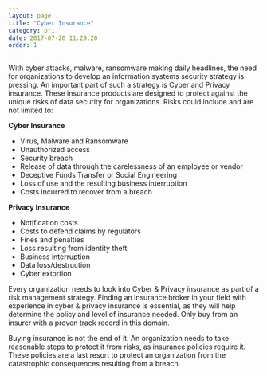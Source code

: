 ```yaml
---
layout: page
title: "Cyber Insurance"
category: pri
date: 2017-07-26 11:29:20
order: 1
---
```


With cyber attacks, malware, ransomware making daily headlines, the need for organizations to develop an information systems security strategy is pressing. An important part of such a strategy is Cyber and Privacy insurance. These insurance products are designed to protect against the unique risks of data security for organizations. Risks could include and are not limited to:

**Cyber Insurance**

* Virus, Malware and Ransomware
* Unauthorized access
* Security breach
* Release of data through the carelessness of an employee or vendor
* Deceptive Funds Transfer or Social Engineering
* Loss of use and the resulting business interruption
* Costs incurred to recover from a breach

**Privacy Insurance**

* Notification costs
* Costs to defend claims by regulators
* Fines and penalties
* Loss resulting from identity theft
* Business interruption
* Data loss/destruction
* Cyber extortion

Every organization needs to look into Cyber & Privacy insurance as part of a risk management strategy. Finding an insurance broker in your field with experience in cyber & privacy insurance is essential, as they will help determine the policy and level of insurance needed. Only buy from an insurer with a proven track record in this domain.

Buying insurance is not the end of it. An organization needs to take reasonable steps to protect it from risks, as insurance policies require it. These policies are a last resort to protect an organization from the catastrophic consequences resulting from a breach.
